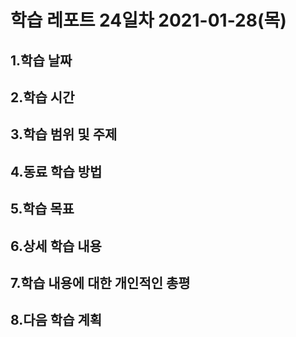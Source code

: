 # 학습 레포트 24일차 2021-01-28(목)
## 1.학습 날짜
## 2.학습 시간
## 3.학습 범위 및 주제
## 4.동료 학습 방법
## 5.학습 목표
## 6.상세 학습 내용
## 7.학습 내용에 대한 개인적인 총평
## 8.다음 학습 계획